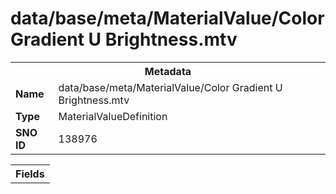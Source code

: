 <h1>data/base/meta/MaterialValue/Color Gradient U Brightness.mtv</h1><table><tr><th colspan="100%">Metadata</th></tr><tr><td><b>Name</b></td><td>data/base/meta/MaterialValue/Color Gradient U Brightness.mtv</td></tr><tr><td><b>Type</b></td><td>MaterialValueDefinition</td></tr><tr><td><b>SNO ID</b></td><td>138976</td></tr></table>

<table><tr><th colspan="100%">Fields</th></tr></table>

